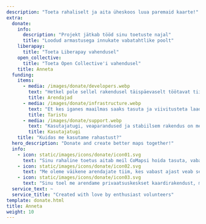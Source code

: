 ```yaml
---
description: "Toeta rahaliselt ja aita üheskoos luua paremaid kaarte!"
extra:
  donate:
    info:
      description: "Projekt jätkab tööd sinu toetuste najal"
      title: "Loodud armastusega innukate vabatahtlike poolt"
    liberapay:
      title: "Toeta Liberapay vahendusel"
    open_collective:
      title: "Toeta Open Collective'i vahendusel"
    title: Anneta
  funding:
    items:
      - media: /images/donate/developers.webp
        text: "Hetkel pole sellel rakendusel täispäevaselt töötavat tiimi, mis vastutaks arenduse ja parema teenuse loomise eest. Et meie toode areneks järjekindlalt, on selline tuumiktiim vajalik."
        title: Arendajad
      - media: /images/donate/infrastructure.webp
        text: "Et kes iganes maailmas saaks tasuta ja viivitusteta laadida alla vajalikke kaarte, maksame me kiire võrguühendusega serverite eest. Kaardiandmete allalaadimise mahud on sadades terabaitides igas kuus ning näitavad ainult kasvutrendi."
        title: Taristu
      - media: /images/donate/support.webp
        text: "Kasutajatugi, veaparandused ja stabiilsem rakendus on meie prioriteedid. Nii arendussoovide kui veateadete loend kasvab iga päevaga ning nii App Store'is, kui Google Plays või e-posti teel laekunud kasutajatoe päringud vajavad pidevat vastamist."
        title: Kasutajatugi
    title: "Kuidas me kasutame rahastust?"
  hero_description: "Donate and create better maps together!"
  info:
    - icon: static/images/icons/donate/icon01.svg
      text: "Sinu rahaline toetus aitab meil CoMapsi hoida tasuta, vaba ja avatuna"
    - icon: static/images/icons/donate/icon02.svg
      text: "Me oleme väikene arendajate tiim, kes vabast ajast veab seda projekti edasi. Meile meeldib see, mida me teeme ning loomulikult armastame oma kasutajaid"
    - icon: static/images/icons/donate/icon03.svg
      text: "Sinu toel me arendame privaatsuskeskset kaardirakendust, mis on esimene eelistus sellel turul"
  service_text: ~
  service_title: "Created with love by enthusiast volunteers"
template: donate.html
title: Anneta
weight: 10
---
```

